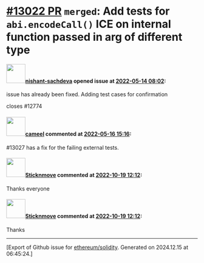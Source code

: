 # [\#13022 PR](https://github.com/ethereum/solidity/pull/13022) `merged`: Add tests for `abi.encodeCall()` ICE on internal function passed in arg of different type

#### <img src="https://avatars.githubusercontent.com/u/32475507?u=895c6be4eeeac762d78821aa931cc9b6ac8a78d1&v=4" width="50">[nishant-sachdeva](https://github.com/nishant-sachdeva) opened issue at [2022-05-14 08:02](https://github.com/ethereum/solidity/pull/13022):

issue has already been fixed. Adding test cases for confirmation

closes #12774 

#### <img src="https://avatars.githubusercontent.com/u/137030?v=4" width="50">[cameel](https://github.com/cameel) commented at [2022-05-16 15:16](https://github.com/ethereum/solidity/pull/13022#issuecomment-1127803533):

#13027 has a fix for the failing external tests.

#### <img src="https://avatars.githubusercontent.com/u/79818344?u=6ba01e761cc6c1c34fdc6fc2c0600d3478719411&v=4" width="50">[Sticknmove](https://github.com/Sticknmove) commented at [2022-10-19 12:12](https://github.com/ethereum/solidity/pull/13022#issuecomment-1283914098):

Thanks everyone

#### <img src="https://avatars.githubusercontent.com/u/79818344?u=6ba01e761cc6c1c34fdc6fc2c0600d3478719411&v=4" width="50">[Sticknmove](https://github.com/Sticknmove) commented at [2022-10-19 12:12](https://github.com/ethereum/solidity/pull/13022#issuecomment-1283914846):

Thanks


-------------------------------------------------------------------------------



[Export of Github issue for [ethereum/solidity](https://github.com/ethereum/solidity). Generated on 2024.12.15 at 06:45:24.]
